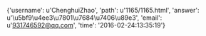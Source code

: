 {'username': u'ChenghuiZhao', 'path': u'1165/1165.html', 'answer': u'\u5bf9\u4ee3\u7801\u7684\u7406\u89e3', 'email': u'931746592@qq.com', 'time': '2016-02-24:13:35:19'}